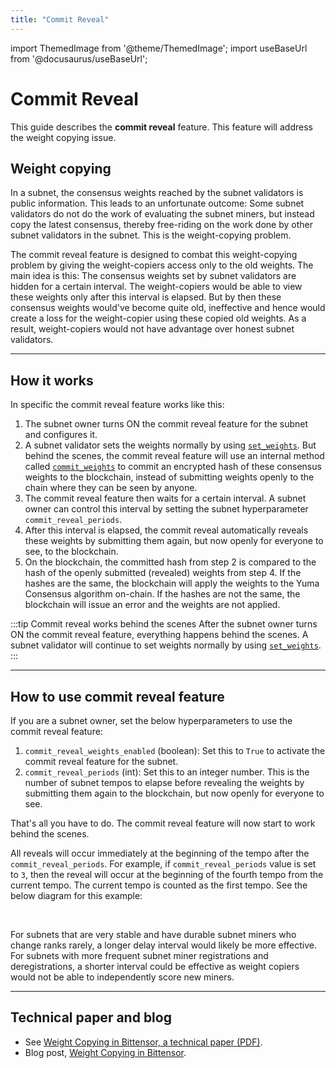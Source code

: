 ```yaml
---
title: "Commit Reveal"
---
```


import ThemedImage from '@theme/ThemedImage';
import useBaseUrl from '@docusaurus/useBaseUrl';

# Commit Reveal

This guide describes the **commit reveal** feature. This feature will address the weight copying issue. 

## Weight copying

In a subnet, the consensus weights reached by the subnet validators is public information. This leads to an unfortunate outcome: Some subnet validators do not do the work of evaluating the subnet miners, but instead  copy the latest consensus, thereby free-riding on the work done by other subnet validators in the subnet. This is the weight-copying problem. 

The commit reveal feature is designed to combat this weight-copying problem by giving the weight-copiers access only to the old weights. The main idea is this: The consensus weights set by subnet validators are hidden for a certain interval. The weight-copiers would be able to view these weights only after this interval is elapsed. But by then these consensus weights would've become quite old, ineffective and hence would create a loss for the weight-copier using these copied old weights. As a result, weight-copiers would not have advantage over honest subnet validators.

---

## How it works

In specific the commit reveal feature works like this:  

1. The subnet owner turns ON the commit reveal feature for the subnet and configures it.
2. A subnet validator sets the weights normally by using [`set_weights`](pathname:///python-api/html/autoapi/bittensor/core/extrinsics/set_weights/index.html). But behind the scenes, the commit reveal feature will use an internal method called [`commit_weights`](pathname:///python-api/html/autoapi/bittensor/core/extrinsics/commit_weights/index.html) to commit an encrypted hash of these consensus weights to the blockchain, instead of submitting weights openly to the chain where they can be seen by anyone.
3. The commit reveal feature then waits for a certain interval. A subnet owner can control this interval by setting the subnet hyperparameter `commit_reveal_periods`.
4. After this interval is elapsed, the commit reveal automatically reveals these weights by submitting them again, but now openly for everyone to see, to the blockchain.
5. On the blockchain, the committed hash from step 2 is compared to the hash of the openly submitted (revealed) weights from step 4. If the hashes are the same, the blockchain will apply the weights to the Yuma Consensus algorithm on-chain. If the hashes are not the same, the blockchain will issue an error and the weights are not applied. 

:::tip Commit reveal works behind the scenes
After the subnet owner turns ON the commit reveal feature, everything happens behind the scenes. A subnet validator will continue to set weights normally by using [`set_weights`](pathname:///python-api/html/autoapi/bittensor/core/extrinsics/set_weights/index.html).
:::

---

## How to use commit reveal feature

If you are a subnet owner, set the below hyperparameters to use the commit reveal feature:

1. `commit_reveal_weights_enabled` (boolean): Set this to `True` to activate the commit reveal feature for the subnet.
2. `commit_reveal_periods` (int): Set this to an integer number. This is the number of subnet tempos to elapse before revealing the weights by submitting them again to the blockchain, but now openly for everyone to see. 

That's all you have to do. The commit reveal feature will now start to work behind the scenes.

All reveals will occur immediately at the beginning of the tempo after the `commit_reveal_periods`. For example, if `commit_reveal_periods` value is set to `3`, then the reveal will occur at the beginning of the fourth tempo from the current tempo. The current tempo is counted as the first tempo. See the below diagram for this example: 

<center>
<ThemedImage
alt="'1-Commit Reveal'"
sources={{
    light: useBaseUrl('/img/docs/1-commit-reveal.png'),
    dark: useBaseUrl('/img/docs/1-commit-reveal.png'),
}}
style={{width: 750}}
/>
</center>

<br />

For subnets that are very stable and have durable subnet miners who change ranks rarely, a longer delay interval would likely be more effective. For subnets with more frequent subnet miner registrations and deregistrations, a shorter interval could be effective as weight copiers would not be able to independently score new miners.

---

## Technical paper and blog

- See [Weight Copying in Bittensor, a technical paper (PDF)](pathname:///papers/BT_Weight_Copier-29May2024.pdf).
- Blog post, [Weight Copying in Bittensor](https://blog.bittensor.com/weight-copying-in-bittensor-422585ab8fa5).

